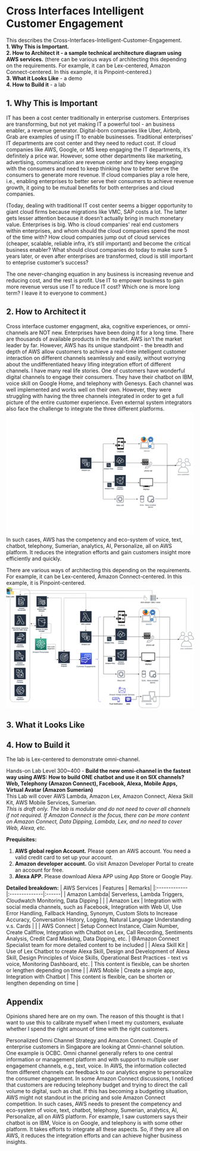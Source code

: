 # Cross Interfaces Intelligent Customer Engagement


This describes the Cross-Interfaces-Intelligent-Customer-Engagement. <br />
**1. Why This is Important.** <br />
**2. How to Architect it - a sample technical architecture diagram using AWS services.** (there can be various ways of architecting this depending on the requirements. For example, it can be Lex-centered, Amazon Connect-centered. In this example, it is Pinpoint-centered.) <br />
**3. What it Looks Like** - a demo <br/>
**4. How to Build it** - a lab 

## 1. Why This is Important ##
IT has been a cost center traditionally in enterprise customers. Enterprises are transforming, but not yet making IT a powerful tool - an business enabler, a revenue generator. Digital-born companies like Uber, Airbnb, Grab are examples of using IT to enable businesses. Traditional enterprises' IT departments are cost center and they need to reduct cost. If cloud companies like AWS, Google, or MS keep engaging the IT departments, it’s definitely a price war. However, some other departments like marketing, advertising, communication are revenue center and they keep engaging with the consumers and need to keep thinking how to better serve the consumers to generate more revenue. If cloud companies play a role here, i.e., enabling enterprises to better serve their consumers to achieve revenue growth, it going to be mutual benefits for both enterprises and cloud companies.

(Today, dealing with traditional IT cost center seems a bigger opportunity to giant cloud firms because migrations like VMC, SAP costs a lot. The latter gets lesser attention because it doesn’t actually bring in much monetary value. Enterprises is big. Who is cloud companies' real end customers within enterprises, and whom should the cloud companies spend the most of the time with? How cloud companies jump out of cloud services (cheaper, scalable, reliable infra, it’s still important) and become the critical business enabler? What should cloud companies do today to make sure 5 years later, or even after enterprises are transformed, cloud is still important to enteprise customer’s success?

The one never-changing equation in any business is increasing revenue and reducing cost, and the rest is profit. Use IT to empower business to gain more revenue versus use IT to reduce IT cost? Which one is more long term? I leave it to everyone to comment.) 

## 2. How to Architect it ## 
Cross interface customer engagment, aka, cognitive experiences, or omni-channels are NOT new. Enterprises have been doing it for a long time. There are thousands of available products in the market. AWS isn't the market leader by far. However, AWS has its unique standpoint - the breadth and depth of AWS allow customers to achieve a real-time intelligent customer interaction on different channels seamlessly and easily, without worrying about the undifferentiated heavy lifing integration effort of different channels. I have many real life stories. One of customers have wonderful digital channels to engage their consumers. They have their chatbot on IBM, voice skill on Google Home, and telephony with Genesys. Each channel was well implemented and works well on their own. However, they were struggling with having the three channels integrated in order to get a full picture of the entire customer experience. Even external system integrators also face the challenge to integrate the three different platforms. 
![Cross-Interfaces-Intelligent-Customer-Engagement.gif](Cross-Interfaces-Intelligent-Customer-Engagement.gif)
In such cases, AWS has the competency and eco-system of voice, text, chatbot, telephony, Sumerian, analytics, AI, Personalize, all on AWS platform. It reduces the integration efforts and gain customers insight more efficiently and quickly. 

There are various ways of architecting this depending on the requirements. For example, it can be Lex-centered, Amazon Connect-centered. In this example, it is Pinpoint-centered.
![Cross-Interfaces-Intelligent-Customer-Engagement.png](Cross-Interfaces-Intelligent-Customer-Engagement.png)

## 3. What it Looks Like ##

## 4. How to Build it ## 
The lab is Lex-centered to demonstrate omni-channel. </br>

Hands-on Lab Level 300~400 - **Build the new omni-channel in the fastest way using AWS: How to build ONE chatbot and use it on SIX channels? Web, Telephony (Amazon Connect), Facebook, Alexa, Mobile Apps, Virtual Avatar (Amazon Sumerian)** </br>
This Lab will cover AWS Lambda, Amazon Lex, Amazon Connect, Alexa Skill Kit, AWS Mobile Services,  Sumerian.</br>
*This is draft only. The lab is modular and do not need to cover all channels if not required. If Amazon Connect is the focus, there can be more content on Amazon Connect, Data Dipping, Lambda, Lex, and no need to cover Web, Alexa, etc.*

**Prequisites:**
1. **AWS global region Account.** Please open an AWS account. You need a valid credit card to set up your account.
2. **Amazon developer account.** Go visit Amazon Developer Portal to create an account for free.
3. **Alexa APP.** Please download Alexa APP using App Store or Google Play.

**Detailed breakdown:**
| AWS Services  | Features      | Remarks|
|:------------- |:--------------|:------|
| Amazon Lambda| Serverless, Lambda Triggers, Cloudwatch Monitoring, Data Dipping |   |
| Amazon Lex  | Integration with social media channels, such as Facebook, Integration with Web UI, Use Error Handling, Fallback Handing, Synonym, Custom Slots to Increase Accuracy, Conversation History, Logging, Natural Language Understanding v.s. Cards  |   |
| AWS Connect | Setup Connect Instance, Claim Number, Create Callflow, Integration with Chatbot on Lex, Call Recording, Sentiments Analysis, Credit Card Masking, Data Dipping, etc.    | 
@Amazon Connect Specialist team for more detailed content to be included   |
| Alexa Skill Kit | Use of Lex Chatbot to create Alexa Skill, Design and Development of Alexa Skill, Design Principles of Voice Skills, Operational Best Practices - text vs voice, Monitoring Dashboard, etc. | This content is flexible, can be shorten or lengthen depending on time   |
| AWS Mobile | Create a simple app, Integration with Chatbot    | This content is flexible, can be shorten or lengthen depending on time   |




## Appendix ##

Opinions shared here are on my own. The reason of this thought is that I want to use this to calibrate myself when I meet my customers, evaluate whether I spend the right amount of time with the right customers.

Personalized Omni Channel Strategy and Amazon Connect. Couple of enterprise customers in Singapore are looking at Omni-channel solution. One example is OCBC. Omni channel generally refers to one central information or management platform and with support to multiple user engagement channels, e.g., text, voice. In AWS, the information collected from different channels can feedback to our analytics engine to personalize the consumer engagement. In some Amazon Connect discussions, I noticed that customers are reducing telephony budget and trying to direct the call volume to digital, such as chat. If this has becoming a budgeting situation, AWS might not standout in the pricing and sole Amazon Connect competition. In such cases, AWS needs to present the competency and eco-system of voice, text, chatbot, telephony, Sumerian, analytics, AI, Personalize, all on AWS platform. For example, I saw customers says their chatbot is on IBM, Voice is on Google, and telephony is with some other platform. It takes efforts to integrate all these aspects. So, if they are all on AWS, it reduces the integration efforts and can achieve higher business insights.

